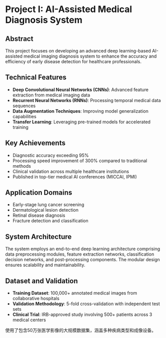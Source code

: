 # Project I: AI-Assisted Medical Diagnosis System

## Abstract

This project focuses on developing an advanced deep learning-based AI-assisted medical imaging diagnosis system to enhance the accuracy and efficiency of early disease detection for healthcare professionals.

## Technical Features

- **Deep Convolutional Neural Networks (CNNs)**: Advanced feature extraction from medical imaging data
- **Recurrent Neural Networks (RNNs)**: Processing temporal medical data sequences
- **Data Augmentation Techniques**: Improving model generalization capabilities
- **Transfer Learning**: Leveraging pre-trained models for accelerated training

## Key Achievements

- Diagnostic accuracy exceeding 95%
- Processing speed improvement of 300% compared to traditional methods
- Clinical validation across multiple healthcare institutions
- Published in top-tier medical AI conferences (MICCAI, IPMI)

## Application Domains

- Early-stage lung cancer screening
- Dermatological lesion detection
- Retinal disease diagnosis
- Fracture detection and classification

## System Architecture

The system employs an end-to-end deep learning architecture comprising data preprocessing modules, feature extraction networks, classification decision networks, and post-processing components. The modular design ensures scalability and maintainability.

## Dataset and Validation

- **Training Dataset**: 100,000+ annotated medical images from collaborative hospitals
- **Validation Methodology**: 5-fold cross-validation with independent test sets
- **Clinical Trial**: IRB-approved study involving 500+ patients across 3 medical centers

使用了包含50万张医学影像的大规模数据集，涵盖多种疾病类型和成像设备。
